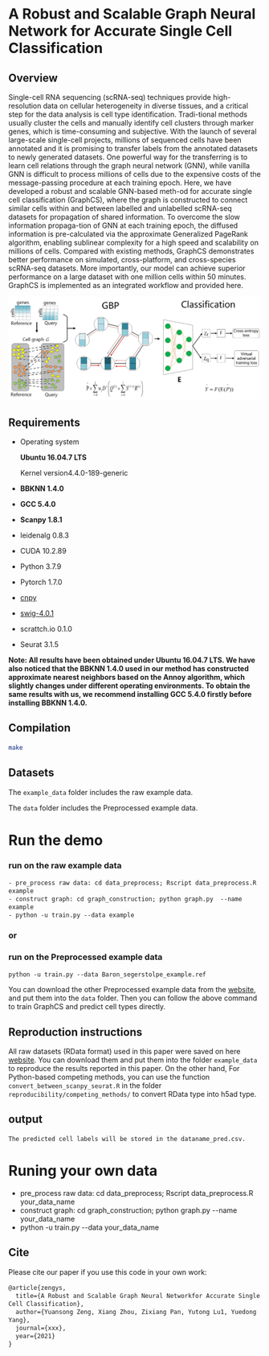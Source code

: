 A Robust and Scalable Graph Neural Network for Accurate Single Cell Classification
============


## Overview

Single-cell RNA sequencing (scRNA-seq) techniques provide high-resolution data on cellular heterogeneity in diverse tissues, and a critical step for the data analysis is cell type 
identification. Tradi-tional methods usually cluster the cells and manually identify cell clusters through marker genes, which is time-consuming and subjective. With the launch of 
several large-scale single-cell projects, millions of sequenced cells have been annotated and it is promising to transfer labels from the annotated datasets to newly generated datasets. One powerful way for the transferring is to learn cell relations through the graph neural network (GNN), while vanilla GNN is difficult to process millions of cells due to 
the expensive costs of the message-passing procedure at each training epoch. Here, we have developed a robust and scalable GNN-based meth-od for accurate single cell classification 
(GraphCS), where the graph is constructed to connect similar cells within and between labelled and unlabelled scRNA-seq datasets for propagation of shared information. To overcome 
the slow information propaga-tion of GNN at each training epoch, the diffused information is pre-calculated via the approximate Generalized PageRank algorithm, enabling sublinear
 complexity for a high speed and scalability on millions of cells. Compared with existing methods, GraphCS demonstrates better performance on simulated, cross-platform, and 
cross-species scRNA-seq datasets. More importantly, our model can achieve superior performance on a large dataset with one million cells within 50 minutes.
 GraphCS is implemented as an integrated workflow and provided here.




![(Variational) gcn](Fig._1.jpg)


## Requirements
- Operating system 

  **Ubuntu 16.04.7 LTS** 
  
  Kernel version4.4.0-189-generic
  
- **BBKNN 1.4.0**
- **GCC 5.4.0**
- **Scanpy 1.8.1**
- leidenalg 0.8.3
- CUDA 10.2.89
- Python 3.7.9
- Pytorch 1.7.0
- [cnpy](https://github.com/rogersce/cnpy)
- [swig-4.0.1](https://github.com/swig/swig)
- scrattch.io 0.1.0
- Seurat 3.1.5


**Note: All results have been obtained under Ubuntu 16.04.7 LTS. We have also noticed that the BBKNN 1.4.0 
used in our method has constructed approximate nearest neighbors based on the Annoy algorithm, 
which slightly changes under different operating environments. To obtain the same results with us, 
we recommend installing GCC 5.4.0 firstly before installing BBKNN 1.4.0.**


## Compilation
```bash
make
```

## Datasets

The `example_data` folder includes the raw example data. 

The `data` folder includes the Preprocessed  example data.



# Run the demo

### run on the raw example data

```
- pre_process raw data: cd data_preprocess; Rscript data_preprocess.R example 
- construct graph: cd graph_construction; python graph.py  --name example
- python -u train.py --data example
```


### or

### run on the Preprocessed  example data

```
python -u train.py --data Baron_segerstolpe_example.ref
```

 You can download the other Preprocessed  example data from the [website](https://drive.google.com/drive/folders/18usNrDU6CS0Ydxc7zei8bTgLHQ2RV-G2?usp=sharing), and put them into the `data` folder. Then you can follow the above command to train GraphCS and predict cell types directly. 


## Reproduction instructions

All raw datasets (RData format) used in this paper were saved on here [website](https://drive.google.com/drive/folders/1ST0T90HcxCKuxOTmOvqCI-IyE2IY6YvM?usp=sharing). You can download them and put them into the folder `example_data` to reproduce the results reported in this paper. On the other hand, For Python-based competing methods, you can use the function `convert_between_scanpy_seurat.R` in the folder `reproducibility/competing_methods/` to convert RData type into h5ad type. 



## output

```
The predicted cell labels will be stored in the dataname_pred.csv. 

```



# Runing your own data

- pre_process raw data: cd data_preprocess; Rscript data_preprocess.R  your_data_name   
- construct graph: cd graph_construction; python graph.py  --name your_data_name
- python -u train.py --data your_data_name 



## Cite
Please cite our paper if you use this code in your own work:

```
@article{zengys,
  title={A Robust and Scalable Graph Neural Networkfor Accurate Single Cell Classification},
  author={Yuansong Zeng, Xiang Zhou, Zixiang Pan, Yutong Lu1, Yuedong Yang},
  journal={xxx},
  year={2021}
}
```

